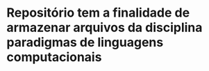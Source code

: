 # Repositório tem a finalidade de armazenar arquivos da disciplina paradigmas de linguagens computacionais
